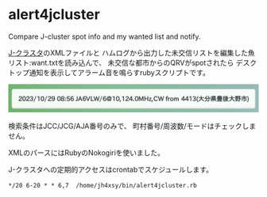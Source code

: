 # alert4jcluster
Compare J-cluster spot info and my wanted list and notify.

[J-クラスタ](http://qrv.jp/)のXMLファイルと
ハムログから出力した未交信リストを編集した魚リスト:want.txtを読み込んで、
未交信な都市からのQRVがspotされたら
デスクトップ通知を表示してアラーム音を鳴らすrubyスクリプトです。

 ![Linuxデスクトップ通知](notify.png "sample")

検索条件はJCC/JCG/AJA番号のみで、
町村番号/周波数/モードはチェックしません。

XMLのパースにはRubyのNokogiriを使いました。

J-クラスタへの定期的アクセスはcrontabでスケジュールします。

```
*/20 6-20 * * 6,7  /home/jh4xsy/bin/alert4jcluster.rb
```
